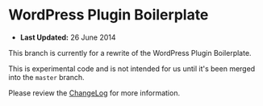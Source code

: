 # WordPress Plugin Boilerplate

* **Last Updated:** 26 June 2014

This branch is currently for a rewrite of the WordPress Plugin Boilerplate.

This is experimental code and is not intended for us until it's been merged into the `master` branch.

Please review the [ChangeLog](https://github.com/tommcfarlin/WordPress-Plugin-Boilerplate/blob/develop/ChangeLog.md) for more information.